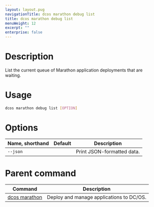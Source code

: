```yaml
---
layout: layout.pug
navigationTitle: dcos marathon debug list
title: dcos marathon debug list
menuWeight: 12
excerpt: ""
enterprise: false
---
```

<!-- This source repo for this topic is https://github.com/dcos/dcos-docs -->

# Description

List the current queue of Marathon application deployments that are waiting.

# Usage

```bash
dcos marathon debug list [OPTION]
```

# Options

| Name, shorthand | Default | Description                |
| --------------- | ------- | -------------------------- |
| `--json`        |         | Print JSON-formatted data. |

# Parent command

| Command                                                     | Description                              |
| ----------------------------------------------------------- | ---------------------------------------- |
| [dcos marathon](/1.10/cli/command-reference/dcos-marathon/) | Deploy and manage applications to DC/OS. |

<!-- # Examples -->